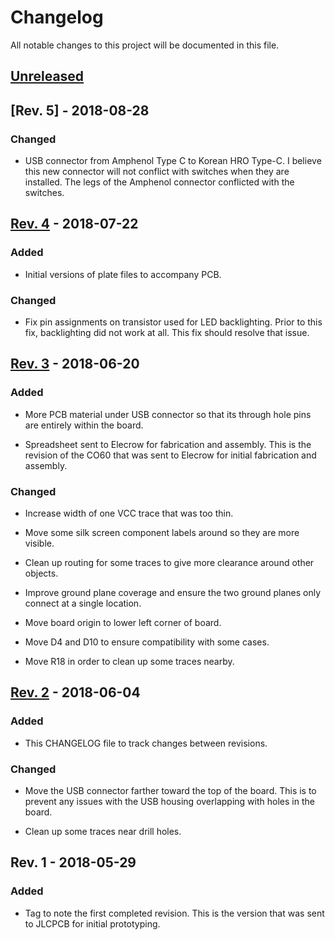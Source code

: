 # Changelog
All notable changes to this project will be documented in this file.

## [Unreleased]

## [Rev. 5] - 2018-08-28

### Changed
- USB connector from Amphenol Type C to Korean HRO Type-C.
  I believe this new connector will not conflict with switches
  when they are installed. The legs of the Amphenol connector
  conflicted with the switches.

## [Rev. 4] - 2018-07-22

### Added
- Initial versions of plate files to accompany PCB.

### Changed
- Fix pin assignments on transistor used for LED backlighting.
  Prior to this fix, backlighting did not work at all. This fix
  should resolve that issue.

## [Rev. 3] - 2018-06-20

### Added
- More PCB material under USB connector so that its through hole
  pins are entirely within the board.

- Spreadsheet sent to Elecrow for fabrication and assembly. This
  is the revision of the CO60 that was sent to Elecrow for initial
  fabrication and assembly.

### Changed
- Increase width of one VCC trace that was too thin.

- Move some silk screen component labels around so they are
  more visible.

- Clean up routing for some traces to give more clearance around
  other objects.

- Improve ground plane coverage and ensure the two ground
  planes only connect at a single location.

- Move board origin to lower left corner of board.

- Move D4 and D10 to ensure compatibility with some cases.

- Move R18 in order to clean up some traces nearby.

## [Rev. 2] - 2018-06-04

### Added
- This CHANGELOG file to track changes between revisions.

### Changed
- Move the USB connector farther toward the top of the board. This is
  to prevent any issues with the USB housing overlapping with holes in
  the board.

- Clean up some traces near drill holes.

## Rev. 1 - 2018-05-29

### Added
- Tag to note the first completed revision. This is the version that
  was sent to JLCPCB for initial prototyping.

[Unreleased]: https://github.com/jmdaly/CO60/compare/Rev.4...HEAD
[Rev. 4]: https://github.com/jmdaly/CO60/compare/Rev.3...Rev.4
[Rev. 3]: https://github.com/jmdaly/CO60/compare/Rev.2...Rev.3
[Rev. 2]: https://github.com/jmdaly/CO60/compare/Rev.1...Rev.2
